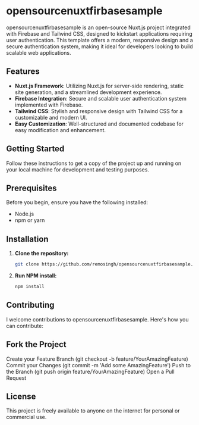 # opensourcenuxtfirbasesample

opensourcenuxtfirbasesample is an open-source Nuxt.js project integrated with Firebase and Tailwind CSS, designed to kickstart applications requiring user authentication. This template offers a modern, responsive design and a secure authentication system, making it ideal for developers looking to build scalable web applications.

## Features

- **Nuxt.js Framework**: Utilizing Nuxt.js for server-side rendering, static site generation, and a streamlined development experience.
- **Firebase Integration**: Secure and scalable user authentication system implemented with Firebase.
- **Tailwind CSS**: Stylish and responsive design with Tailwind CSS for a customizable and modern UI.
- **Easy Customization**: Well-structured and documented codebase for easy modification and enhancement.

## Getting Started

Follow these instructions to get a copy of the project up and running on your local machine for development and testing purposes.

## Prerequisites

Before you begin, ensure you have the following installed:
- Node.js
- npm or yarn

## Installation

1. **Clone the repository:**
   ```bash
   git clone https://github.com/remosingh/opensourcenuxtfirbasesample.git

2. **Run NPM install:**
   ```bash
   npm install

## Contributing

I welcome contributions to opensourcenuxtfirbasesample. Here's how you can contribute:

## Fork the Project

Create your Feature Branch (git checkout -b feature/YourAmazingFeature)
Commit your Changes (git commit -m 'Add some AmazingFeature')
Push to the Branch (git push origin feature/YourAmazingFeature)
Open a Pull Request

## License

This project is freely  available to anyone on the internet for personal or commercial use.
